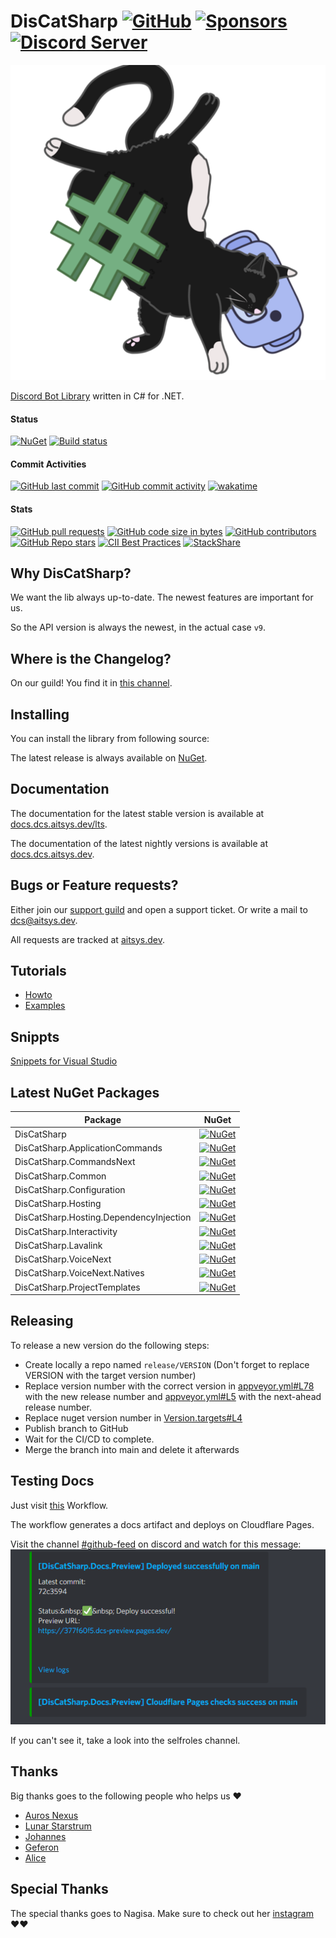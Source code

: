 # DisCatSharp [![GitHub](https://img.shields.io/github/license/Aiko-IT-Systems/DisCatSharp?label=License)](https://github.com/Aiko-IT-Systems/DisCatSharp/blob/main/LICENSE.md) [![Sponsors](https://img.shields.io/github/sponsors/Lulalaby?label=Sponsors)](https://github.com/sponsors/Lulalaby) [![Discord Server](https://img.shields.io/discord/858089281214087179.svg?label=Discord)](https://discord.gg/discatsharp)

![Logo](DisCatSharp.Logos/logobig.png#64x64)

[Discord Bot Library](https://discord.gg/discatsharp) written in C# for .NET.

#### Status
[![NuGet](https://img.shields.io/nuget/v/DisCatSharp.svg?label=NuGet%20Overall%20Version)](https://nuget.dcs.aitsys.dev)
[![Build status](https://ci.appveyor.com/api/projects/status/fy4xn9s3cq7j30j7/branch/main?svg=true)](https://ci.appveyor.com/project/AITSYS/discatsharp/branch/main)

#### Commit Activities
[![GitHub last commit](https://img.shields.io/github/last-commit/Aiko-IT-Systems/DisCatSharp?label=Last%20Commit)](https://aitsys.dev/source/DisCatSharp/history/)
[![GitHub commit activity](https://img.shields.io/github/commit-activity/w/Aiko-IT-Systems/DisCatSharp?label=Commit%20Activity)](https://github.com/Aiko-IT-Systems/DisCatSharp/commits/main)
[![wakatime](https://wakatime.com/badge/github/Aiko-IT-Systems/DisCatSharp.svg)](https://wakatime.com/badge/github/Aiko-IT-Systems/DisCatSharp)

#### Stats
[![GitHub pull requests](https://img.shields.io/github/issues-pr/Aiko-IT-Systems/DisCatSharp?label=PRs)](https://github.com/Aiko-IT-Systems/DisCatSharp/pulls)
[![GitHub code size in bytes](https://img.shields.io/github/languages/code-size/Aiko-IT-Systems/DisCatSharp?label=Size)](#)
[![GitHub contributors](https://img.shields.io/github/contributors/Aiko-IT-Systems/DisCatSharp)](https://github.com/Aiko-IT-Systems/DisCatSharp/graphs/contributors)
[![GitHub Repo stars](https://img.shields.io/github/stars/Aiko-IT-Systems/DisCatSharp?label=Stars)](https://github.com/Aiko-IT-Systems/DisCatSharp/stargazers)
[![CII Best Practices](https://bestpractices.coreinfrastructure.org/projects/5282/badge)](https://bestpractices.coreinfrastructure.org/projects/5282)
[![StackShare](http://img.shields.io/badge/tech-stack-0690fa.svg?style=flat)](https://stackshare.io/aiko-it-systems/discatsharp)
<!-- [![Known Vulnerabilities](https://snyk.io/test/github/Aiko-IT-Systems/DisCatSharp/badge.svg)](https://snyk.io/test/github/Aiko-IT-Systems/DisCatSharp)-->

## Why DisCatSharp?
We want the lib always up-to-date. The newest features are important for us.

So the API version is always the newest, in the actual case `v9`.

## Where is the Changelog?
On our guild! You find it in [this channel](https://discord.com/channels/858089281214087179/858099438580006913).

## Installing
You can install the library from following source:

The latest release is always available on [NuGet](https://nuget.dcs.aitsys.dev).

## Documentation
The documentation for the latest stable version is available at [docs.dcs.aitsys.dev/lts](https://docs.dcs.aitsys.dev/lts).

The documentation of the latest nightly versions is available at [docs.dcs.aitsys.dev](https://docs.dcs.aitsys.dev).

## Bugs or Feature requests?
Either join our [support guild](https://discord.gg/discatsharp) and open a support ticket.
Or write a mail to dcs@aitsys.dev.

All requests are tracked at [aitsys.dev](https://aitsys.dev).

## Tutorials
* [Howto](https://docs.dcs.aitsys.dev/articles/basics/bot_account.html)
* [Examples](https://examples.dcs.aitsys.dev)

## Snippts
[Snippets for Visual Studio](https://github.com/Aiko-IT-Systems/DisCatSharp.Snippets)

## Latest NuGet Packages
| Package                                 | NuGet                                                                                                                                                               |
| --------------------------------------- | ------------------------------------------------------------------------------------------------------------------------------------------------------------------- |
| DisCatSharp                             | [![NuGet](https://img.shields.io/nuget/v/DisCatSharp.svg?label=)](https://nuget.dcs.aitsys.dev/DisCatSharp)                                                         |
| DisCatSharp.ApplicationCommands         | [![NuGet](https://img.shields.io/nuget/v/DisCatSharp.ApplicationCommands.svg?label=)](https://nuget.dcs.aitsys.dev/DisCatSharp.ApplicationCommands)                 |
| DisCatSharp.CommandsNext                | [![NuGet](https://img.shields.io/nuget/v/DisCatSharp.CommandsNext.svg?label=)](https://nuget.dcs.aitsys.dev/DisCatSharp.CommandsNext)                               |
| DisCatSharp.Common                      | [![NuGet](https://img.shields.io/nuget/v/DisCatSharp.Common.svg?label=)](https://nuget.dcs.aitsys.dev/DisCatSharp.Common)                                           |
| DisCatSharp.Configuration               | [![NuGet](https://img.shields.io/nuget/v/DisCatSharp.Configuration.svg?label=)](https://nuget.dcs.aitsys.dev/DisCatSharp.Configuration)                             |
| DisCatSharp.Hosting                     | [![NuGet](https://img.shields.io/nuget/v/DisCatSharp.Hosting.svg?label=)](https://nuget.dcs.aitsys.dev/DisCatSharp.Hosting)                                         |
| DisCatSharp.Hosting.DependencyInjection | [![NuGet](https://img.shields.io/nuget/v/DisCatSharp.Hosting.DependencyInjection.svg?label=)](https://nuget.dcs.aitsys.dev/DisCatSharp.Hosting.DependencyInjection) |
| DisCatSharp.Interactivity               | [![NuGet](https://img.shields.io/nuget/v/DisCatSharp.Interactivity.svg?label=)](https://nuget.dcs.aitsys.dev/DisCatSharp.Interactivity)                             |
| DisCatSharp.Lavalink                    | [![NuGet](https://img.shields.io/nuget/v/DisCatSharp.Lavalink.svg?label=)](https://nuget.dcs.aitsys.dev/DisCatSharp.Lavalink)                                       |
| DisCatSharp.VoiceNext                   | [![NuGet](https://img.shields.io/nuget/v/DisCatSharp.VoiceNext.svg?label=)](https://nuget.dcs.aitsys.dev/DisCatSharp.VoiceNext)                                     |
| DisCatSharp.VoiceNext.Natives           | [![NuGet](https://img.shields.io/nuget/v/DisCatSharp.VoiceNext.Natives.svg?label=)](https://nuget.dcs.aitsys.dev/DisCatSharp.VoiceNext.Natives)                     |
| DisCatSharp.ProjectTemplates           | [![NuGet](https://img.shields.io/nuget/v/DisCatSharp.ProjectTemplates.svg?label=)](https://nuget.dcs.aitsys.dev/DisCatSharp.ProjectTemplates)                     |

## Releasing
To release a new version do the following steps:
- Create locally a repo named `release/VERSION` (Don't forget to replace VERSION with the target version number)
- Replace version number with the correct version in [appveyor.yml#L78](https://github.com/Aiko-IT-Systems/DisCatSharp/blob/main/appveyor.yml#L78) with the new release number and [appveyor.yml#L5](https://github.com/Aiko-IT-Systems/DisCatSharp/blob/main/appveyor.yml#L5) with the next-ahead release number.
- Replace nuget version number in [Version.targets#L4](https://github.com/Aiko-IT-Systems/DisCatSharp/blob/main/Version.targets#L4)
- Publish branch to GitHub
- Wait for the CI/CD to complete.
- Merge the branch into main and delete it afterwards

## Testing Docs
Just visit [this](https://github.com/Aiko-IT-Systems/DisCatSharp/actions/workflows/docs-preview.yml) Workflow.

The workflow generates a docs artifact and deploys on Cloudflare Pages.

Visit the channel [#github-feed](https://discord.com/channels/858089281214087179/861507952509976607) on discord and watch for this message:
![Deploy](./cf-deploy.png)

If you can't see it, take a look into the selfroles channel.


## Thanks
Big thanks goes to the following people who helps us ♥️
- [Auros Nexus](https://github.com/Auros)
- [Lunar Starstrum](https://github.com/OoLunar)
- [Johannes](https://github.com/JMLutra)
- [Geferon](https://github.com/geferon)
- [Alice](https://github.com/QuantuChi)

## Special Thanks
The special thanks goes to Nagisa. Make sure to check out her [instagram](https://www.instagram.com/nagisaarts_/) ♥️♥️
